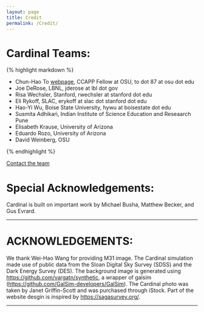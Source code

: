 ```yaml
---
layout: page
title: Credit
permalink: /Credit/
---
```

# Cardinal Teams: 


{% highlight markdown %}

* Chun-Hao To [webpage](chunhaoto.com), CCAPP Fellow at OSU, to dot 87 at osu dot edu
* Joe DeRose, LBNL, jderose at lbl dot gov 
* Risa Wechsler, Stanford, rwechsler at stanford dot edu
* Eli Rykoff, SLAC, erykoff at slac dot stanford dot edu 
* Hao-Yi Wu, Boise State University, hywu at boisestate dot edu
* Susmita Adhikari, Indian Institute of Science Education and Reseaarch Pune 
* Elisabeth Krause, University of Arizona
* Eduardo Rozo, University of Arizona
* David Weinberg, OSU 

{% endhighlight %}


[Contact the team](mailto:rwechsler@stanford.edu,joe.derose13@gmail.com,hywu@boisestate.edu,erozo@email.arizona.edu,aelisabeth.krause@gmail.com,susmita.ind@gmail.com,erykoff@slac.stanford.edu,weinberg.21@osu.edu,to.87@osu.edu)

# Special Acknowledgements: 
Cardinal is built on important work by Michael Busha, Matthew Becker, and Gus Evrard. 


***
# ACKNOWLEDGEMENTS: 

We thank Wei-Hao Wang for providing M31 image. The Cardinal simulation made use of public data from the Sloan Digital Sky Survey (SDSS) and the Dark Energy Survey (DES). 
The background image is generated using https://github.com/vargatn/synthetic, a wrapper of galsim (https://github.com/GalSim-developers/GalSim). 
The Cardinal photo was taken by Janet Griffin-Scott and was purchased through iStock. Part of the website desgin is inspired by https://sagasurvey.org/. 


***

